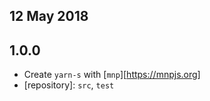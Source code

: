 ## 12 May 2018

## 1.0.0

- Create `yarn-s` with [`mnp`][https://mnpjs.org]
- [repository]: `src`, `test`
